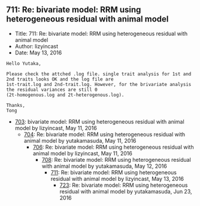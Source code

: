 ## 711: Re: bivariate model: RRM using heterogeneous residual with animal model

- Title: 711: Re: bivariate model: RRM using heterogeneous residual with animal model
- Author: lizyincast
- Date: May 13, 2016

```
Hello Yutaka,

Please check the attched .log file. single trait analysis for 1st and 2nd traits looks OK and the log file are
1st-trait.log and 2nd-trait.log. However, for the brivariate analysis the residual variances are still 0
(2t-homogenous.log and 2t-heterogenous.log). 

Thanks,
Tong
```

- [703](0703.md): bivariate model: RRM using heterogeneous residual with animal model by lizyincast, May 11, 2016
    - [704](0704.md): Re: bivariate model: RRM using heterogeneous residual with animal model by yutakamasuda, May 11, 2016
        - [706](0706.md): Re: bivariate model: RRM using heterogeneous residual with animal model by lizyincast, May 11, 2016
            - [708](0708.md): Re: bivariate model: RRM using heterogeneous residual with animal model by yutakamasuda, May 12, 2016
                - [711](0711.md): Re: bivariate model: RRM using heterogeneous residual with animal model by lizyincast, May 13, 2016
                    - [723](0723.md): Re: bivariate model: RRM using heterogeneous residual with animal model by yutakamasuda, Jun 23, 2016
